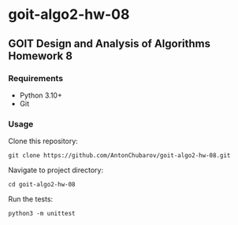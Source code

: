 # goit-algo2-hw-08

## GOIT Design and Analysis of Algorithms Homework 8

### Requirements

- Python 3.10+
- Git

### Usage

Clone this repository:
```shell
git clone https://github.com/AntonChubarov/goit-algo2-hw-08.git
```

Navigate to project directory:
```shell
cd goit-algo2-hw-08
```

Run the tests:
```shell
python3 -m unittest
```
